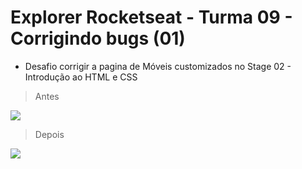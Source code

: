 ﻿# Explorer Rocketseat - Turma 09 - Corrigindo bugs (01) 
- Desafio corrigir a pagina de Móveis customizados no Stage 02 - Introdução ao HTML e CSS

> Antes

<img src="https://efficient-sloth-d85.notion.site/image/https%3A%2F%2Fs3-us-west-2.amazonaws.com%2Fsecure.notion-static.com%2Fa29a32b1-069e-4e79-af05-d69f772bccb5%2FUntitled.png?id=8f89f434-cf5e-47a9-8612-c55e35452cfd&table=block&spaceId=08f749ff-d06d-49a8-a488-9846e081b224&width=2000&userId=&cache=v2">

> Depois

<img src="https://cdn.discordapp.com/attachments/1067170384178323557/1067806979562672179/image.png">

